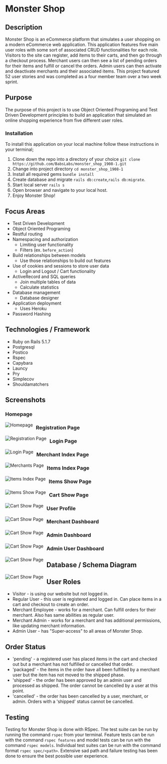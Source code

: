 # Monster Shop

## Description

Monster Shop is an eCommerce platform that simulates a user shopping on a modern eCommerce web application. This application features five main user roles with some sort of associated CRUD functionalities for each role. Visitors to the site can register, add items to their carts, and then go through a checkout process. Merchant users can then see a list of pending orders for their items and fulfill or cancel the orders. Admin users can then activate and deactivate merchants and their associated items. This project featured 52 user stories and was completed as a four member team over a two week sprint.

## Purpose

The purpose of this project is to use Object Oriented Programing and Test Driven Development principles to build an application that simulated an online shopping experience from five different user roles.

### Installation

To install this application on your local machine follow these instructions in your terminal;

1. Clone down the repo into a directory of your choice  `git clone https://github.com/BabsLabs/monster_shop_1908-1.git`
1. Change into project directory `cd monster_shop_1908-1`
1. Install all required gems `bundle install`
1. Create database and migrate `rails db:create`,`rails db:migrate`.
1. Start local server `rails s`
1. Open browser and navigate to your local host.
1. Enjoy Monster Shop!

## Focus Areas
- Test Driven Development
- Object Oriented Programing
- Restful routing
- Namespacing and authorization
    - Limiting user functionality
    - Filters (ex. `before_action`)
- Build relationships between models
     - Use those relationships to build out features
- Use of cookies and sessions to store user data
    - Login and Logout / Cart functionality
- ActiveRecord and SQL queries
    - Join multiple tables of data
    - Calculate statistics
- Database management
    - Database designer
- Application deployment
    - Uses Heroku
- Password Hashing

## Technologies / Framework
- Ruby on Rails 5.1.7
- Postgresql
- Postico
- Rspec
- Capybara
- Launcy
- Pry
- Simplecov
- Shouldamatchers

## Screenshots

### Homepage

<img src="https://github.com/BabsLabs/monster_shop_1908-1/blob/master/app/assets/images/monster-shoppe-herokuapp-welcome.png?raw=true"
     alt="Homepage"
     style="float: left; margin-right: 10px;" />

### Registration Page

<img src="https://github.com/BabsLabs/monster_shop_1908-1/blob/master/app/assets/images/monster-shoppe-herokuapp-register.png?raw=true"
     alt="Registration Page"
     style="float: left; margin-right: 10px;" />

### Login Page

<img src="https://github.com/BabsLabs/monster_shop_1908-1/blob/master/app/assets/images/monster-shoppe-herokuapp-login.png?raw=true"
     alt="Login Page"
     style="float: left; margin-right: 10px;" />

### Merchant Index Page

<img src="https://github.com/BabsLabs/monster_shop_1908-1/blob/master/app/assets/images/monster-shoppe-herokuapp-merchants.png?raw=true"
     alt="Merchants Page"
     style="float: left; margin-right: 10px;" />

### Items Index Page

<img src="https://github.com/BabsLabs/monster_shop_1908-1/blob/master/app/assets/images/monster-shoppe-herokuapp-all-items.png?raw=true"
     alt="Items Index Page"
     style="float: left; margin-right: 10px;" />

### Items Show Page

<img src="https://github.com/BabsLabs/monster_shop_1908-1/blob/master/app/assets/images/monster-shoppe-herokuapp-item.png?raw=true"
     alt="Items Show Page"
     style="float: left; margin-right: 10px;" />

### Cart Show Page

<img src="https://github.com/BabsLabs/monster_shop_1908-1/blob/master/app/assets/images/monster-shoppe-herokuapp-cart.png"
     alt="Cart Show Page"
     style="float: left; margin-right: 10px;" />

### User Profile

<img src="https://github.com/BabsLabs/monster_shop_1908-1/blob/master/app/assets/images/monster-shoppe-herokuapp-profile.png?raw=true"
     alt="Cart Show Page"
     style="float: left; margin-right: 10px;" />

### Merchant Dashboard

<img src="https://github.com/BabsLabs/monster_shop_1908-1/blob/master/app/assets/images/monster-shoppe-herokuapp-merchant-dashboard.png?raw=true"
     alt="Cart Show Page"
     style="float: left; margin-right: 10px;" />

### Admin Dashboard

<img src="https://github.com/BabsLabs/monster_shop_1908-1/blob/master/app/assets/images/monster-shoppe-herokuapp-admin-dashboard.png?raw=true"
     alt="Cart Show Page"
     style="float: left; margin-right: 10px;" />

### Admin User Dashboard

<img src="https://github.com/BabsLabs/monster_shop_1908-1/blob/master/app/assets/images/monster-shoppe-herokuapp-admin-users.png"
     alt="Cart Show Page"
     style="float: left; margin-right: 10px;" />

## Database / Schema Diagram

<img src="https://github.com/BabsLabs/monster_shop_1908-1/blob/master/app/assets/images/Monster%20Shop%20Database%20Schema.png?raw=true"
     alt="Cart Show Page"
     style="float: left; margin-right: 10px;" />

## User Roles

- Visitor - is using our website but not logged in.
- Regular User - this user is registered and logged in. Can place items in a cart and checkout to create an order.
- Merchant Employee - works for a merchant. Can fulfill orders for their merchant. Also has same abilities as regular user.
- Merchant Admin - works for a merchant and has additional permissions, like updating merchant information.
- Admin User - has "Super-access" to all areas of Monster Shop.

## Order Status
- 'pending' - a registered user has placed items in the cart and checked out but a merchant has not fulfilled or cancelled that order.
- 'packaged' - the items in the order have all been fulfilled by a merchant user but the item has not moved to the shipped phase.
- 'shipped' - the order has been approved by an admin user and processed as shipped. The order cannot be cancelled by a user at this point.
- 'cancelled' - the order has been cancelled by a user, merchant, or admin. Orders with a 'shipped' status cannot be cancelled.


## Testing

Testing for Monster Shop is done with RSpec. The test suite can be run by running the command `rspec` from your terminal. Feature tests can be run with the command `rspec features` and model tests can be run with the command `rspec models`. Individual test suites can be run with the command format `rspec spec/<path>`. Extensive sad path and failure testing has been done to ensure the best possible user experience.
